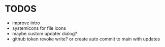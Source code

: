 
# TODOS
- improve intro
- systemicons for file icons
- maybe custom updater dialog? 
- github token revoke write? or create auto commit to main with updates